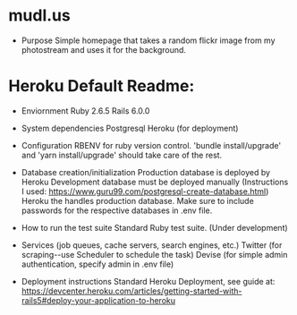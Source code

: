 # mudl.us

* Purpose
	Simple homepage that takes a random flickr image from my photostream and uses it for the background.

# Heroku Default Readme:
* Enviornment
	Ruby 2.6.5
	Rails 6.0.0

* System dependencies
	Postgresql
	Heroku (for deployment)

* Configuration
	RBENV for ruby version control. 'bundle install/upgrade' and 'yarn install/upgrade' should take care of the rest. 

* Database creation/initialization
	Production database is deployed by Heroku
	Development database must be deployed manually (Instructions I used: https://www.guru99.com/postgresql-create-database.html)
	Heroku the handles production database. Make sure to include passwords for the respective databases in .env file.

* How to run the test suite
	Standard Ruby test suite. (Under development)

* Services (job queues, cache servers, search engines, etc.)
	Twitter (for scraping--use Scheduler to schedule the task)
	Devise (for simple admin authentication, specify admin in .env file)

* Deployment instructions
	Standard Heroku Deployment, see guide at: https://devcenter.heroku.com/articles/getting-started-with-rails5#deploy-your-application-to-heroku